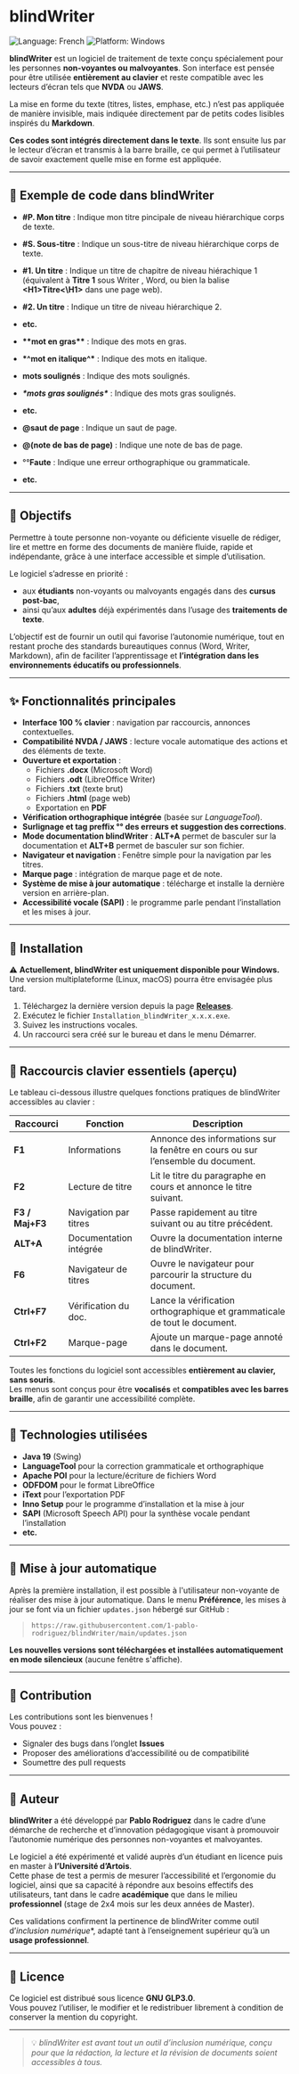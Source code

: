 # blindWriter

![Language: French](https://img.shields.io/badge/lang-French-blue?style=flat-square&logo=google-translate)
![Platform: Windows](https://img.shields.io/badge/platform-Windows-lightgrey?style=flat-square&logo=windows)

**blindWriter** est un logiciel de traitement de texte conçu spécialement pour les personnes **non-voyantes ou malvoyantes**.
Son interface est pensée pour être utilisée **entièrement au clavier** et reste compatible avec les lecteurs d’écran tels que **NVDA** ou **JAWS**.

La mise en forme du texte (titres, listes, emphase, etc.) n’est pas appliquée de manière invisible, mais indiquée directement par de petits codes lisibles inspirés du **Markdown**.

**Ces codes sont intégrés directement dans le texte**. Ils sont ensuite lus par le lecteur d’écran et transmis à la barre braille, ce qui permet à l’utilisateur de savoir exactement quelle mise en forme est appliquée.

---

## 📌 Exemple de code dans blindWriter

- **#P. Mon titre** : Indique mon titre pincipale de niveau hiérarchique corps de texte.
- **#S. Sous-titre** : Indique un sous-titre  de niveau hiérarchique corps de texte.
- **#1. Un titre** : Indique un titre de chapitre de niveau hiérachique 1 (équivalent à **Titre 1** sous Writer , Word, ou bien la balise **\<H1\>Titre<\H1\>** dans une page web).
- **#2. Un titre** : Indique un titre de niveau hiérarchique 2.
- **etc.**

- **\*\*mot en gras\*\*** : Indique des mots en gras.
- **\*^mot en italique^\*** : Indique des mots en italique.
- **__mots soulignés__** : Indique des mots soulignés.
- **_\*mots gras soulignés\*_** : Indique des mots gras soulignés.
- **etc.**

- **@saut de page** : Indique un saut de page.
- **@(note de bas de page)** : Indique une note de bas de page.
- °°**Faute** : Indique une erreur orthographique ou grammaticale.
- **etc.**

---

## 🎯 Objectifs

Permettre à toute personne non-voyante ou déficiente visuelle de rédiger, lire et mettre en forme des documents de manière fluide, rapide et indépendante, grâce à une interface accessible et simple d’utilisation.

Le logiciel s’adresse en priorité :

- aux **étudiants** non-voyants ou malvoyants engagés dans des **cursus post-bac**,
- ainsi qu’aux **adultes** déjà expérimentés dans l’usage des **traitements de texte**.

L’objectif est de fournir un outil qui favorise l’autonomie numérique, tout en restant proche des standards bureautiques connus (Word, Writer, Markdown), afin de faciliter l’apprentissage et **l’intégration dans les environnements éducatifs ou professionnels**.

---

## ✨ Fonctionnalités principales

- **Interface 100 % clavier** : navigation par raccourcis, annonces contextuelles.  
- **Compatibilité NVDA / JAWS** : lecture vocale automatique des actions et des éléments de texte.  
- **Ouverture et exportation** :
  - Fichiers **.docx** (Microsoft Word)
  - Fichiers **.odt** (LibreOffice Writer)
  - Fichiers **.txt** (texte brut)
  - Fichiers  **.html** (page web)
  - Exportation en **PDF**
- **Vérification orthographique intégrée** (basée sur *LanguageTool*).  
- **Surlignage et tag preffix °° des erreurs et suggestion des corrections**.  
- **Mode documentation blindWriter** : **ALT+A** permet de basculer sur la documentation et **ALT+B** permet de basculer sur son fichier.
- **Navigateur et navigation** : Fenêtre simple pour la navigation par les titres.
- **Marque page** : intégration de marque page et de note.
- **Système de mise à jour automatique** : télécharge et installe la dernière version en arrière-plan.  
- **Accessibilité vocale (SAPI)** : le programme parle pendant l’installation et les mises à jour.  

---

## 🧩 Installation
⚠️ **Actuellement, blindWriter est uniquement disponible pour Windows.**  
Une version multiplateforme (Linux, macOS) pourra être envisagée plus tard.

1. Téléchargez la dernière version depuis la page [**Releases**](https://github.com/1-pablo-rodriguez/blindWriter/releases).  
2. Exécutez le fichier `Installation_blindWriter_x.x.x.exe`.  
3. Suivez les instructions vocales.  
4. Un raccourci sera créé sur le bureau et dans le menu Démarrer.

---

## 🎹 Raccourcis clavier essentiels (aperçu)

Le tableau ci-dessous illustre quelques fonctions pratiques de blindWriter accessibles au clavier :

| Raccourci      | Fonction               | Description                                                                 |
|----------------|------------------------|-----------------------------------------------------------------------------|
| **F1**         | Informations           | Annonce des informations sur la fenêtre en cours ou sur l’ensemble du document. |
| **F2**         | Lecture de titre       | Lit le titre du paragraphe en cours et annonce le titre suivant.            |
| **F3 / Maj+F3**| Navigation par titres  | Passe rapidement au titre suivant ou au titre précédent.                    |
| **ALT+A**      | Documentation intégrée | Ouvre la documentation interne de blindWriter.                              |
| **F6**         | Navigateur de titres   | Ouvre le navigateur pour parcourir la structure du document.                |
| **Ctrl+F7**    | Vérification du doc.   | Lance la vérification orthographique et grammaticale de tout le document.   |
| **Ctrl+F2**    | Marque-page            | Ajoute un marque-page annoté dans le document.                              |

Toutes les fonctions du logiciel sont accessibles **entièrement au clavier, sans souris**.  
Les menus sont conçus pour être **vocalisés** et **compatibles avec les barres braille**, afin de garantir une accessibilité complète.

---

## 🧱 Technologies utilisées

- **Java 19** (Swing)  
- **LanguageTool** pour la correction grammaticale et orthographique  
- **Apache POI** pour la lecture/écriture de fichiers Word  
- **ODFDOM** pour le format LibreOffice  
- **iText** pour l’exportation PDF  
- **Inno Setup** pour le programme d’installation et la mise à jour  
- **SAPI** (Microsoft Speech API) pour la synthèse vocale pendant l’installation
- **etc.**

---

## 🔄 Mise à jour automatique

Après la première installation, il est possible à l'utilisateur non-voyante de réaliser des mise à jour automatique.
Dans le menu **Préférence**, les mises à jour se font via un fichier `updates.json` hébergé sur GitHub :  
> `https://raw.githubusercontent.com/1-pablo-rodriguez/blindWriter/main/updates.json`

**Les nouvelles versions sont téléchargées et installées automatiquement en mode silencieux** (aucune fenêtre s'affiche).

---

## 💬 Contribution

Les contributions sont les bienvenues !  
Vous pouvez :
- Signaler des bugs dans l’onglet **Issues**
- Proposer des améliorations d’accessibilité ou de compatibilité
- Soumettre des pull requests

---

## 👤 Auteur

**blindWriter** a été développé par **Pablo Rodriguez** dans le cadre d’une démarche de recherche et d’innovation pédagogique visant à promouvoir l’autonomie numérique des personnes non-voyantes et malvoyantes.  

Le logiciel a été expérimenté et validé auprès d’un étudiant en licence puis en master à **l’Université d’Artois**.  
Cette phase de test a permis de mesurer l’accessibilité et l’ergonomie du logiciel, ainsi que sa capacité à répondre aux besoins effectifs des utilisateurs, tant dans le cadre **académique** que dans le milieu **professionnel** (stage de 2x4 mois sur les deux années de Master).

Ces validations confirment la pertinence de blindWriter comme outil d’*inclusion numérique**, adapté tant à l’enseignement supérieur qu’à un **usage professionnel**.


---

## 🪪 Licence

Ce logiciel est distribué sous licence **GNU GLP3.0**.  
Vous pouvez l’utiliser, le modifier et le redistribuer librement à condition de conserver la mention du copyright.

---

> 💡 *blindWriter est avant tout un outil d’inclusion numérique, conçu pour que la rédaction, la lecture et la révision de documents soient accessibles à tous.*































